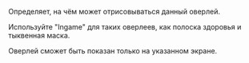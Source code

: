 ﻿Определяет, на чём может отрисовываться данный оверлей.

Используйте "Ingame" для таких оверлеев, как полоска здоровья и тыквенная маска.

Оверлей сможет быть показан только на указанном экране.